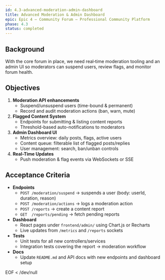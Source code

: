 ```yaml
---
id: 4.3-advanced-moderation-admin-dashboard
title: Advanced Moderation & Admin Dashboard
epic: Epic 4 – Community Forum – Professional Community Platform
phase: 4.3
status: completed
---
```


## Background
With the core forum in place, we need real‐time moderation tooling and an admin UI so moderators can suspend users, review flags, and monitor forum health.

## Objectives
1. **Moderation API enhancements**  
   - Suspend/unsuspend users (time-bound & permanent)  
   - Record and audit moderation actions (ban, warn, mute)  
2. **Flagged Content System**  
   - Endpoints for submitting & listing content reports  
   - Threshold-based auto-notifications to moderators  
3. **Admin Dashboard UI**  
   - Metrics overview: daily posts, flags, active users  
   - Content queue: filterable list of flagged posts/replies  
   - User management: search, ban/unban controls  
4. **Real-Time Updates**  
   - Push moderation & flag events via WebSockets or SSE  

## Acceptance Criteria
- **Endpoints**  
  - `POST /moderation/suspend` → suspends a user (body: userId, duration, reason)  
  - `POST /moderation/actions` → logs a moderation action  
  - `POST /reports` → create a content report  
  - `GET  /reports/pending` → fetch pending reports  
- **Dashboard**  
  - React pages under `frontend/admin/` using Chart.js or Recharts  
  - Live updates from `/metrics` and `/reports` sockets  
- **Tests**  
  - Unit tests for all new controllers/services  
  - Integration tests covering the report → moderation workflow  
- **Docs**  
  - Update `README.md` and API docs with new endpoints and dashboard setup  

EOF < /dev/null